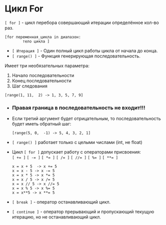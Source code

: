 # Цикл For

`[ for ]` - цикл перебора совершающий итерации определённое кол-во раз.  
```
[for переменная_цикла in диапазон:  
        тело цикла ]  
```
- `[ Итерация ]` - Один полный цикл работы цикла от начала до конца.  
- `[ range() ]` - Функция генерирующая последовательность.
   
Имеет три необязательных параметра:

1. Начало последовательности  
2. Конец последовательности  
3. Шаг следования

`[range(1, 11,  2) -> 1, 3, 5, 7, 9]`

- ### Правая граница в последовательность не входит!!!  
- Если третий аргумент будет отрицательным, то последовательность будет иметь обратный шаг:

  `[range(5, 0,  -1) -> 5, 4, 3, 2, 1]`

- `[ range() ]` работает только с целыми числами (int, не float)  
- Цикл `[ for ]` допускает работу с операторами присвоения:  
  `[ += ]` `[ -= ]` `[ *= ]` `[ /= ]` `[ //= ]` `[ %= ]` `[ **= ]`
  ```
  x = x + 5  -> x += 5
  x = x - 5 -> x -= 5
  x = x * 5 -> x *= 5
  x = x / 5 -> x /= 5
  x = x // 5 -> x //= 5
  x = x % 5 -> x %= 5
  x = x**5 -> x **= 5
  ```
- `[ break ]` - оператор останавливающий цикл.  
- `[ continue ]` - оператор прерывающий и пропускающий текущую итерацию, но не останавливающий цикл.
  









